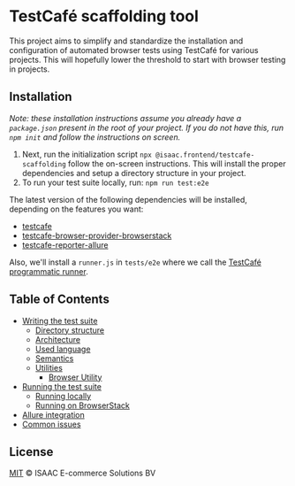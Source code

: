 # TestCafé scaffolding tool

This project aims to simplify and standardize the installation and configuration of automated browser tests using TestCafé for various projects. This will hopefully lower the threshold to start with browser testing in projects.

## Installation

_Note: these installation instructions assume you already have a `package.json` present in the root of your project. If you do not have this, run `npm init` and follow the instructions on screen._

1. Next, run the initialization script `npx @isaac.frontend/testcafe-scaffolding` follow the on-screen instructions. This will install the proper dependencies and setup a directory structure in your project.
2. To run your test suite locally, run: `npm run test:e2e`

The latest version of the following dependencies will be installed, depending on the features you want:
- [testcafe](https://www.npmjs.com/package/testcafe)
- [testcafe-browser-provider-browserstack](https://www.npmjs.com/package/testcafe-browser-provider-browserstack)
- [testcafe-reporter-allure](https://www.npmjs.com/package/@isaac.frontend/testcafe-reporter-allure)

Also, we'll install a `runner.js` in `tests/e2e` where we call the [TestCafé programmatic runner](https://devexpress.github.io/testcafe/documentation/using-testcafe/programming-interface/runner.html).

## Table of Contents
* [Writing the test suite](docs/writing-the-testsuite.md)
    * [Directory structure](docs/writing-the-testsuite.md#directory-structure)
    * [Architecture](docs/writing-the-testsuite.md#architecture)
    * [Used language](docs/writing-the-testsuite.md#used-language)
    * [Semantics](docs/writing-the-testsuite.md#semantics)
    * [Utilities](docs/writing-the-testsuite.md#utilities)
        * [Browser Utility](docs/utilities/browser.md)
* [Running the test suite](docs/running-the-testsuite.md)
    * [Running locally](docs/running-the-testsuite.md#running-locally)
    * [Running on BrowserStack](docs/running-the-testsuite.md#running-on-browserstack)
* [Allure integration](docs/allure.md)
* [Common issues](docs/common-issues.md)

## License
[MIT](https://github.com/isaaceindhoven/testcafe-scaffolding/blob/master/LICENSE) © ISAAC E-commerce Solutions BV

